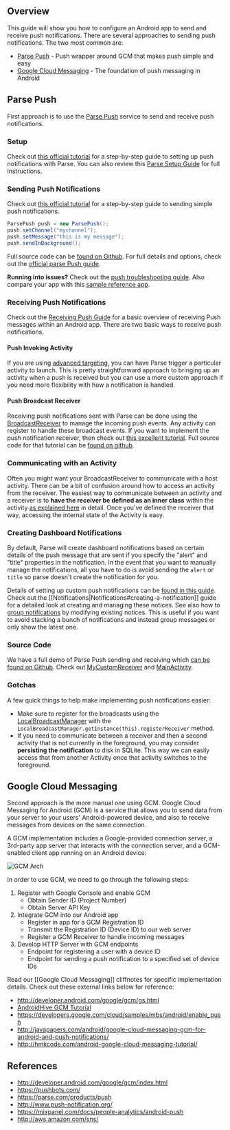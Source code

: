 ## Overview

This guide will show you how to configure an Android app to send and receive push notifications. There are several approaches to sending push notifications. The two most common are:

 - [Parse Push](#parse-push) - Push wrapper around GCM that makes push simple and easy
 - [Google Cloud Messaging](#google-cloud-messaging) - The foundation of push messaging in Android

## Parse Push

First approach is to use the [Parse Push](https://parse.com/tutorials/android-push-notifications) service to send and receive push notifications.

### Setup

Check out [this official tutorial](https://parse.com/tutorials/android-push-notifications) for a step-by-step guide to setting up push notifications with Parse. You can also review this [Parse Setup Guide](https://parse.com/docs/push_guide#setup/Android) for full instructions.

### Sending Push Notifications

Check out [this official tutorial](https://parse.com/tutorials/android-push-notifications) for a step-by-step guide to sending simple push notifications. 

```java
ParsePush push = new ParsePush();
push.setChannel("mychannel");
push.setMessage("this is my message");
push.sendInBackground();
```

Full source code can be [found on Github](https://github.com/ParsePlatform/PushTutorial). For full details and options, check out the [official parse Push guide](https://parse.com/docs/push_guide#sending/Android).  

**Running into issues?** Check out the [push troubleshooting guide](https://parse.com/docs/push_guide#troubleshooting/Android). Also compare your app with this [sample reference app](https://github.com/thecodepath/ParsePushNotificationExample/tree/master/src/com/test).

### Receiving Push Notifications

Check out the [Receiving Push Guide](https://parse.com/docs/push_guide#receiving/Android) for a basic overview of receiving Push messages within an Android app. There are two basic ways to receive push notifications.

#### Push Invoking Activity

If you are using [advanced targeting](https://parse.com/docs/push_guide#sending-queries/Android), you can have Parse trigger a particular activity to launch. This is pretty straightforward approach to bringing up an activity when a push is received but you can use a more custom approach if you need more flexibility with how a notification is handled.

#### Push Broadcast Receiver

Receiving push notifications sent with Parse can be done using the [BroadcastReceiver](http://developer.android.com/reference/android/content/BroadcastReceiver.html) to manage the incoming push events. Any activity can register to handle these broadcast events. If you want to implement the push notification receiver, then check out [this excellent tutorial](http://ahirazitai.blogspot.in/2013/05/push-notification.html). Full source code for that tutorial can be [found on github](https://github.com/ahiraz/pushNotificationDemo). 

### Communicating with an Activity

Often you might want your BroadcastReceiver to communicate with a host activity. There can be a bit of confusion around how to access an activity from the receiver. The easiest way to communicate between an activity and a receiver is to **have the receiver be defined as an inner class** within the activity [as explained here](http://stackoverflow.com/a/10218242) in detail. Once you've defined the receiver that way, accessing the internal state of the Activity is easy.

### Creating Dashboard Notifications

By default, Parse will create dashboard notifications based on certain details of the push message that are sent if you specify the "alert" and "title" properties in the notification. In the event that you want to manually manage the notifications, all you have to do is avoid sending the `alert` or `title` so parse doesn't create the notification for you. 

Details of setting up custom push notifications can be [found in this guide](https://www.parse.com/questions/update-notification-in-android). Check out the [[Notifications|Notifications#creating-a-notification]] guide for a detailed look at creating and managing these notices. See also how to [group notifications](http://developer.android.com/training/notify-user/managing.html) by modifying existing notices. This is useful if you want to avoid stacking a bunch of notifications and instead group messages or only show the latest one.

### Source Code

We have a full demo of Parse Push sending and receiving which [can be found on Github](https://github.com/thecodepath/ParsePushNotificationExample/tree/master/src/com/test). Check out [MyCustomReceiver](https://github.com/thecodepath/ParsePushNotificationExample/blob/master/src/com/test/MyCustomReceiver.java) and [MainActivity](https://github.com/thecodepath/ParsePushNotificationExample/blob/master/src/com/test/MainActivity.java). 

### Gotchas

A few quick things to help make implementing push notifications easier:

 * Make sure to register for the broadcasts using the [LocalBroadcastManager](http://developer.android.com/reference/android/support/v4/content/LocalBroadcastManager.html) with the `LocalBroadcastManager.getInstance(this).registerReceiver` method. 
 * If you need to communicate between a receiver and then a second activity that is not currently in the foreground, you may consider **persisting the notification** to disk in SQLite. This way we can easily access that from another Activity once that activity switches to the foreground.

## Google Cloud Messaging

Second approach is the more manual one using GCM. Google Cloud Messaging for Android (GCM) is a service that allows you to send data from your server to your users' Android-powered device, and also to receive messages from devices on the same connection. 

A GCM implementation includes a Google-provided connection server, a 3rd-party app server that interacts with the connection server, and a GCM-enabled client app running on an Android device:

![GCM Arch](http://i.imgur.com/9XzwPqc.png)

In order to use GCM, we need to go through the following steps:

 1. Register with Google Console and enable GCM
    - Obtain Sender ID (Project Number)
    - Obtain Server API Key
 2. Integrate GCM into our Android app
    - Register in app for a GCM Registration ID
    - Transmit the Registration ID (Device ID) to our web server
    - Register a GCM Receiver to handle incoming messages
 3. Develop HTTP Server with GCM endpoints
    - Endpoint for registering a user with a device ID
    - Endpoint for sending a push notification to a specified set of device IDs

Read our [[Google Cloud Messaging]] cliffnotes for specific implementation details. Check out these external links below for reference:

 * <http://developer.android.com/google/gcm/gs.html>
 * [AndroidHive GCM Tutorial](http://www.androidhive.info/2012/10/android-push-notifications-using-google-cloud-messaging-gcm-php-and-mysql/)
 * <https://developers.google.com/cloud/samples/mbs/android/enable_push>
 * <http://javapapers.com/android/google-cloud-messaging-gcm-for-android-and-push-notifications/>
 * <http://hmkcode.com/android-google-cloud-messaging-tutorial/>

## References

* <http://developer.android.com/google/gcm/index.html>
* <https://pushbots.com/>
* <https://parse.com/products/push>
* <http://www.push-notification.org/>
* <https://mixpanel.com/docs/people-analytics/android-push>
* <http://aws.amazon.com/sns/>